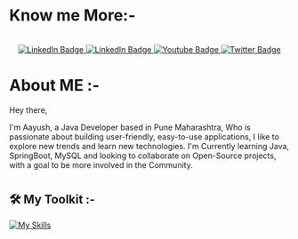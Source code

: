 <h1>Know me More:-</h1></br>
<!-- Adding Social Buttons -->
<div id="badges" align="center">
  <a href="https://www.linkedin.com/in/harshal-jadhav/">
    <img src="https://img.shields.io/badge/Aayush Viswase-blue?style=for-the-badge&logo=linkedin&logoColor=white" alt="LinkedIn Badge"/>
  </a>
  <a href="mailto:aayushviswase09@gmail.com">
    <img src="https://img.shields.io/badge/Aayush Viswase-red?style=for-the-badge&logo=gmail&logoColor=white" alt="LinkedIn Badge"/>
  </a>
  <a href="https://AayushViswase.github.io/">
    <img src="https://img.shields.io/badge/My Portfolio-brightgreen?style=for-the-badge&logoColor=red" alt="Youtube Badge"/>
  </a>
  <a href="https://drive.google.com/file/d/1PKrHyhzrlZLq_2VtOed_8RDo1p9UnIUK/view?usp=sharing">
    <img src="https://img.shields.io/badge/My Resume-blueviolet?style=for-the-badge&logo=inbox&logoColor=white" alt="Twitter Badge"/>
  </a>
</div>
<h1>About ME :-</h1>

Hey there,

I'm Aayush, a Java Developer based in Pune Maharashtra, Who is passionate about building user-friendly, easy-to-use applications, I like to explore new trends and learn new technologies. I'm Currently learning Java, SpringBoot, MySQL and looking to collaborate on Open-Source projects, with a goal to be more involved in the Community.

<h1> </h1>
<div>

## 🛠 My Toolkit :- 

<div>

 [![My Skills](https://skills.thijs.gg/icons?i=java,spring,hibernate,maven,mysql,html,css,git)](https://skills.thijs.gg)

</div>


